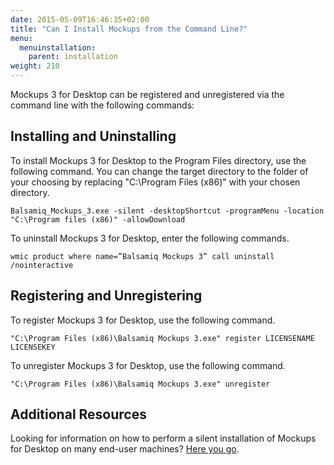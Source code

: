 ```yaml
---
date: 2015-05-09T16:46:35+02:00
title: "Can I Install Mockups from the Command Line?"
menu:
  menuinstallation:
    parent: installation
weight: 210
---
```

Mockups 3 for Desktop can be registered and unregistered via the command line with the following commands:

## Installing and Uninstalling

To install Mockups 3 for Desktop to the Program Files directory, use the following command. You can change the target directory to the folder of your choosing by replacing "C:\Program Files (x86)" with your chosen directory.

`Balsamiq_Mockups_3.exe -silent -desktopShortcut -programMenu -location "C:\Program files (x86)" -allowDownload`

To uninstall Mockups 3 for Desktop, enter the following commands.

`wmic
product where name=”Balsamiq Mockups 3” call uninstall /nointeractive`

## Registering and Unregistering

To register Mockups 3 for Desktop, use the following command.

`"C:\Program Files (x86)\Balsamiq Mockups 3.exe" register LICENSENAME LICENSEKEY`

To unregister Mockups 3 for Desktop, use the following command.

`"C:\Program Files (x86)\Balsamiq Mockups 3.exe" unregister`

## Additional Resources

Looking for information on how to perform a silent installation of Mockups for Desktop on many end-user machines? [Here you go](/installation/silentinstall/).
